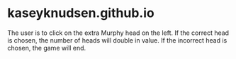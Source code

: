# kaseyknudsen.github.io

The user is to click on the extra Murphy head on the left. If the correct head is chosen, the number of heads will double in value. If the incorrect head is chosen, the game will end.
